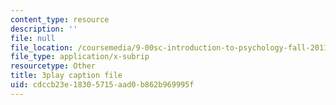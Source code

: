 ```yaml
---
content_type: resource
description: ''
file: null
file_location: /coursemedia/9-00sc-introduction-to-psychology-fall-2011/cdccb23e18305715aad0b862b969995f_vf1U3Nt3HQk.vtt
file_type: application/x-subrip
resourcetype: Other
title: 3play caption file
uid: cdccb23e-1830-5715-aad0-b862b969995f
---
```

